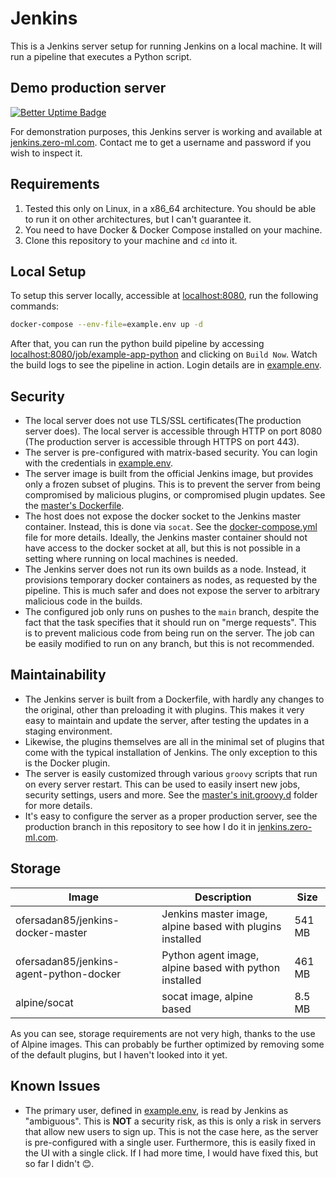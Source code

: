 # Jenkins

This is a Jenkins server setup for running Jenkins on a local machine. It will run a pipeline that executes a Python script.

## Demo production server

[![Better Uptime Badge](https://betteruptime.com/status-badges/v1/monitor/krqy.svg)](https://betteruptime.com/?utm_source=status_badge)

For demonstration purposes, this Jenkins server is working and available at [jenkins.zero-ml.com](http://jenkins.zero-ml.com). Contact me to get a username and password if you wish to inspect it.

## Requirements

1. Tested this only on Linux, in a x86_64 architecture. You should be able to run it on other architectures, but I can't guarantee it.
2. You need to have Docker & Docker Compose installed on your machine.
3. Clone this repository to your machine and `cd` into it.

## Local Setup

To setup this server locally, accessible at [localhost:8080](http://localhost:8080), run the following commands:

```bash
docker-compose --env-file=example.env up -d
```

After that, you can run the python build pipeline by accessing [localhost:8080/job/example-app-python](http://localhost:8080/job/example-app-python) and clicking on `Build Now`. Watch the build logs to see the pipeline in action. Login details are in [example.env](example.env).

## Security

- The local server does not use TLS/SSL certificates(The production server does). The local server is accessible through HTTP on port 8080 (The production server is accessible through HTTPS on port 443).
- The server is pre-configured with matrix-based security. You can login with the credentials in [example.env](example.env).
- The server image is built from the official Jenkins image, but provides only a frozen subset of plugins. This is to prevent the server from being compromised by malicious plugins, or compromised plugin updates. See the [master's Dockerfile](master/Dockerfile).
- The host does not expose the docker socket to the Jenkins master container. Instead, this is done via `socat`. See the [docker-compose.yml](master/docker-compose.yml) file for more details. Ideally, the Jenkins master container should not have access to the docker socket at all, but this is not possible in a setting where running on local machines is needed.
- The Jenkins server does not run its own builds as a node. Instead, it provisions temporary docker containers as nodes, as requested by the pipeline. This is much safer and does not expose the server to arbitrary malicious code in the builds.
- The configured job only runs on pushes to the `main` branch, despite the fact that the task specifies that it should run on "merge requests". This is to prevent malicious code from being run on the server. The job can be easily modified to run on any branch, but this is not recommended.

## Maintainability

- The Jenkins server is built from a Dockerfile, with hardly any changes to the original, other than preloading it with plugins. This makes it very easy to maintain and update the server, after testing the updates in a staging environment.
- Likewise, the plugins themselves are all in the minimal set of plugins that come with the typical installation of Jenkins. The only exception to this is the Docker plugin.
- The server is easily customized through various `groovy` scripts that run on every server restart. This can be used to easily insert new jobs, security settings, users and more. See the [master's init.groovy.d](master/init.groovy.d) folder for more details.
- It's easy to configure the server as a proper production server, see the production branch in this repository to see how I do it in [jenkins.zero-ml.com](http://jenkins.zero-ml.com).

## Storage

| Image | Description | Size |
| --- | --- | --- |
| ofersadan85/jenkins-docker-master | Jenkins master image, alpine based with plugins installed | 541 MB |
| ofersadan85/jenkins-agent-python-docker | Python agent image, alpine based with python installed | 461 MB |
| alpine/socat | socat image, alpine based | 8.5 MB |

As you can see, storage requirements are not very high, thanks to the use of Alpine images. This can probably be further optimized by removing some of the default plugins, but I haven't looked into it yet.

## Known Issues

- The primary user, defined in [example.env](example.env), is read by Jenkins as "ambiguous". This is **NOT** a security risk, as this is only a risk in servers that allow new users to sign up. This is not the case here, as the server is pre-configured with a single user. Furthermore, this is easily fixed in the UI with a single click. If I had more time, I would have fixed this, but so far I didn't 😊.
